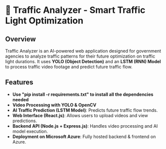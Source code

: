 # 🚦 Traffic Analyzer - Smart Traffic Light Optimization

## Overview
Traffic Analyzer is an AI-powered web application designed for government agencies to analyze traffic patterns for their future optimization on traffic light durations. It uses **YOLO (Object Detection)** and an **LSTM (RNN) Model** to process traffic video footage and predict future traffic flow.

## Features
- **Use "pip install -r requirements.txt" to install all the dependencies needed**
- **Video Processing with YOLO & OpenCV**
- **AI Traffic Prediction (LSTM Model)**: Predicts future traffic flow trends.
- **Web Interface (React.js)**: Allows users to upload videos and view predictions.
- **Backend API (Node.js + Express.js)**: Handles video processing and AI model execution.
- **Deployment on Microsoft Azure**: Fully hosted backend & frontend on Azure.